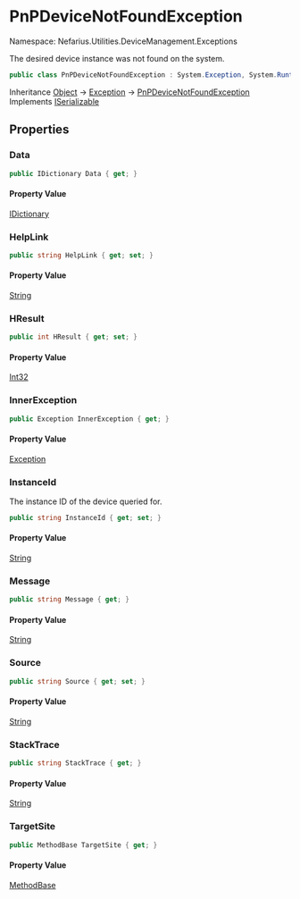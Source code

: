 # PnPDeviceNotFoundException

Namespace: Nefarius.Utilities.DeviceManagement.Exceptions

The desired device instance was not found on the system.

```csharp
public class PnPDeviceNotFoundException : System.Exception, System.Runtime.Serialization.ISerializable
```

Inheritance [Object](https://docs.microsoft.com/en-us/dotnet/api/system.object) → [Exception](https://docs.microsoft.com/en-us/dotnet/api/system.exception) → [PnPDeviceNotFoundException](./nefarius.utilities.devicemanagement.exceptions.pnpdevicenotfoundexception.md)<br>
Implements [ISerializable](https://docs.microsoft.com/en-us/dotnet/api/system.runtime.serialization.iserializable)

## Properties

### <a id="properties-data"/>**Data**

```csharp
public IDictionary Data { get; }
```

#### Property Value

[IDictionary](https://docs.microsoft.com/en-us/dotnet/api/system.collections.idictionary)<br>

### <a id="properties-helplink"/>**HelpLink**

```csharp
public string HelpLink { get; set; }
```

#### Property Value

[String](https://docs.microsoft.com/en-us/dotnet/api/system.string)<br>

### <a id="properties-hresult"/>**HResult**

```csharp
public int HResult { get; set; }
```

#### Property Value

[Int32](https://docs.microsoft.com/en-us/dotnet/api/system.int32)<br>

### <a id="properties-innerexception"/>**InnerException**

```csharp
public Exception InnerException { get; }
```

#### Property Value

[Exception](https://docs.microsoft.com/en-us/dotnet/api/system.exception)<br>

### <a id="properties-instanceid"/>**InstanceId**

The instance ID of the device queried for.

```csharp
public string InstanceId { get; set; }
```

#### Property Value

[String](https://docs.microsoft.com/en-us/dotnet/api/system.string)<br>

### <a id="properties-message"/>**Message**

```csharp
public string Message { get; }
```

#### Property Value

[String](https://docs.microsoft.com/en-us/dotnet/api/system.string)<br>

### <a id="properties-source"/>**Source**

```csharp
public string Source { get; set; }
```

#### Property Value

[String](https://docs.microsoft.com/en-us/dotnet/api/system.string)<br>

### <a id="properties-stacktrace"/>**StackTrace**

```csharp
public string StackTrace { get; }
```

#### Property Value

[String](https://docs.microsoft.com/en-us/dotnet/api/system.string)<br>

### <a id="properties-targetsite"/>**TargetSite**

```csharp
public MethodBase TargetSite { get; }
```

#### Property Value

[MethodBase](https://docs.microsoft.com/en-us/dotnet/api/system.reflection.methodbase)<br>
